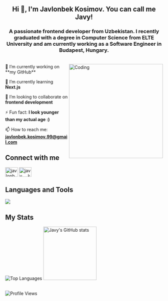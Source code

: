 <h2 align="center">Hi 👋, I'm Javlonbek Kosimov. You can call me Javy!</h2>
<h3 align="center">A passionate frontend developer from Uzbekistan. I recently graduated with a degree in Computer Science from ELTE University and am currently working as a Software Engineer in Budapest, Hungary.</h3>

<div>&nbsp;</div>
<div>
  <img align="right" alt="Coding" width="300" src="https://media.giphy.com/media/qgQUggAC3Pfv687qPC/giphy.gif"> 
🔭 I’m currently working on **my GitHub**

🌱 I’m currently learning **Next.js**

👯 I’m looking to collaborate on **frontend development**

⚡ Fun fact: **I look younger than my actual age :)**

📫 How to reach me: **javlonbek.kosimov.99@gmail.com**

## Connect with me
<p align="left">
<a href="https://linkedin.com/in/jkosimov" target="blank"><img align="center" src="https://raw.githubusercontent.com/rahuldkjain/github-profile-readme-generator/master/src/images/icons/Social/linked-in-alt.svg" alt="javlonbek-kosimov" height="30" width="40" /></a>
<a href="https://instagram.com/javy___k" target="blank"><img align="center" src="https://raw.githubusercontent.com/rahuldkjain/github-profile-readme-generator/master/src/images/icons/Social/instagram.svg" alt="javy___k" height="30" width="40" /></a>
</p>

## Languages and Tools
<p align="left">
    <a href="https://github.com/javy99">
        <img src="https://skillicons.dev/icons?i=html,css,javascript,typescript,nodejs,express,mongodb,photoshop,react,nextjs,bootstrap,sass,jest,python,go,docker,kubernetes,selenium,figma,git,gulp,jenkins" />
    </a>
</p>

## My Stats
<div>
  <img src="https://github-readme-stats.vercel.app/api/top-langs/?username=javy99&show_icons=true&layout=compact&theme=dark" alt="Top Languages">
  <img src="https://github-readme-stats.vercel.app/api?username=javy99&show_icons=true&theme=dark&count_private=true" alt="Javy's GitHub stats" height="170px"/>
</div>

<br>

![Profile Views](https://komarev.com/ghpvc/?username=javy99&abbreviated=true)
